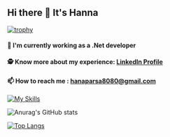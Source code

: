   ## Hi there 👋 It's Hanna
 
[![trophy](https://github-profile-trophy.vercel.app/?username=HannaParsa&theme=onedark)](https://github.com/ryo-ma/github-profile-trophy)

  #### 🌱 I'm currently working as a .Net developer
  #### 🕵️ Know more about my experience: [LinkedIn Profile](https://www.linkedin.com/in/hanna-parsa-75011b2a9/)
  #### 📫 How to reach me : hanaparsa8080@gmail.com   

[![My Skills](https://skillicons.dev/icons?i=dotnet,postman,mysql,js,jquery,cs,angular,html,css,redis,rabbitmq,docker,py,java,react,go,cpp,c,visualstudio,vscode,idea,bootstrap,git,gitlab,jenkins,nestjs)](https://skillicons.dev)

![Anurag's GitHub stats](https://github-readme-stats.vercel.app/api?username=HannaParsa&show_icons=true&theme=highcontrast)


[![Top Langs](https://github-readme-stats.vercel.app/api/top-langs/?username=HannaParsa&hide_progress=true&theme=highcontrast)](https://github.com/anuraghazra/github-readme-stats)

<!--
**HannaParsa/HannaParsa** is a ✨ _special_ ✨ repository because its `README.md` (this file) appears on your GitHub profile.

*** It's Hanna Parsa and I'm currently learning***


